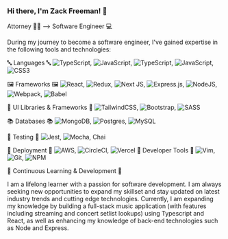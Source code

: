 ### Hi there, I'm Zack Freeman! 👋

Attorney 👨‍⚖️ --> Software Engineer 💻 

During my journey to become a software engineer, I've gained expertise in the following tools and technologies: 

🔤 Languages 🔤
![TypeScript](https://img.shields.io/badge/typescript-%23007ACC.svg?style=for-the-badge&logo=typescript&logoColor=white), ![JavaScript](https://img.shields.io/badge/javascript-%23323330.svg?style=for-the-badge&logo=javascript&logoColor=%23F7DF1E), ![TypeScript](https://img.shields.io/badge/typescript-%23007ACC.svg?style=for-the-badge&logo=typescript&logoColor=white), ![JavaScript](https://img.shields.io/badge/javascript-%23323330.svg?style=for-the-badge&logo=javascript&logoColor=%23F7DF1E), 	![CSS3](https://img.shields.io/badge/css3-%231572B6.svg?style=for-the-badge&logo=css3&logoColor=white) 
 

🖼 Frameworks 🖼
![React](https://img.shields.io/badge/react-%2320232a.svg?style=for-the-badge&logo=react&logoColor=%2361DAFB), ![Redux](https://img.shields.io/badge/redux-%23593d88.svg?style=for-the-badge&logo=redux&logoColor=white), ![Next JS](https://img.shields.io/badge/Next-black?style=for-the-badge&logo=next.js&logoColor=white), ![Express.js](https://img.shields.io/badge/express.js-%23404d59.svg?style=for-the-badge&logo=express&logoColor=%2361DAFB), ![NodeJS](https://img.shields.io/badge/node.js-6DA55F?style=for-the-badge&logo=node.js&logoColor=white), ![Webpack](https://img.shields.io/badge/webpack-%238DD6F9.svg?style=for-the-badge&logo=webpack&logoColor=black), 	![Babel](https://img.shields.io/badge/Babel-F9DC3e?style=for-the-badge&logo=babel&logoColor=black)

🎨 UI Libraries & Frameworks 🎨
![TailwindCSS](https://img.shields.io/badge/tailwindcss-%2338B2AC.svg?style=for-the-badge&logo=tailwind-css&logoColor=white), ![Bootstrap](https://img.shields.io/badge/bootstrap-%23563D7C.svg?style=for-the-badge&logo=bootstrap&logoColor=white), ![SASS](https://img.shields.io/badge/SASS-hotpink.svg?style=for-the-badge&logo=SASS&logoColor=white)

📚 Databases 📚
![MongoDB](https://img.shields.io/badge/MongoDB-%234ea94b.svg?style=for-the-badge&logo=mongodb&logoColor=white), ![Postgres](https://img.shields.io/badge/postgres-%23316192.svg?style=for-the-badge&logo=postgresql&logoColor=white), ![MySQL](https://img.shields.io/badge/mysql-%2300f.svg?style=for-the-badge&logo=mysql&logoColor=white)

🛑 Testing 🛑
![Jest](https://img.shields.io/badge/-jest-%23C21325?style=for-the-badge&logo=jest&logoColor=white), ![Mocha](https://img.shields.io/badge/-mocha-%238D6748?style=for-the-badge&logo=mocha&logoColor=white), Chai

🚚 Deployment 🚚
![AWS](https://img.shields.io/badge/AWS-%23FF9900.svg?style=for-the-badge&logo=amazon-aws&logoColor=white), ![CircleCI](https://img.shields.io/badge/circle%20ci-%23161616.svg?style=for-the-badge&logo=circleci&logoColor=white), ![Vercel](https://img.shields.io/badge/vercel-%23000000.svg?style=for-the-badge&logo=vercel&logoColor=white)
🔧 Developer Tools 🔧
![Vim](https://img.shields.io/badge/VIM-%2311AB00.svg?style=for-the-badge&logo=vim&logoColor=white), ![Git](https://img.shields.io/badge/git-%23F05033.svg?style=for-the-badge&logo=git&logoColor=white), ![NPM](https://img.shields.io/badge/NPM-%23CB3837.svg?style=for-the-badge&logo=npm&logoColor=white)

🌱 Continuous Learning & Development 🌱

I am a lifelong learner with a passion for software development. I am always seeking new opportunities to expand my skillset and stay updated on latest industry trends and cutting edge technologies. Currently, I am expanding my knowledge by building a full-stack music application (with features including streaming and concert setlist lookups) using Typescript and React, as well as enhancing my knowledge of back-end technologies such as Node and Express. 
